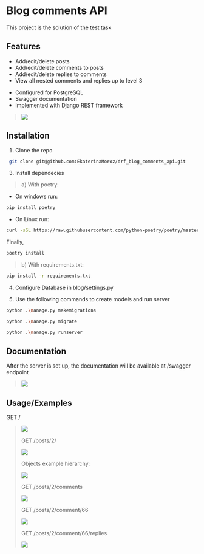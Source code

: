 
# Blog comments API

This project is the solution of the test task




## Features

- Add/edit/delete posts
- Add/edit/delete comments to posts
- Add/edit/delete replies to comments
- View all nested comments and replies up to level 3

+ Configured for PostgreSQL
+ Swagger documentation
+ Implemented with Django REST framework

>![](endpoints.png)
## Installation

1) Clone the repo
```bash
 git clone git@github.com:EkaterinaMoroz/drf_blog_comments_api.git
```


3) Install dependecies
>a) With poetry:
       
- On windows run:
```bash
pip install poetry
```
- On Linux run:
```bash
curl -sSL https://raw.githubusercontent.com/python-poetry/poetry/master/get-poetry.py | python3 -    
```

Finally,
```bash
poetry install
```

>b) With requirements.txt:


```bash
pip install -r requirements.txt
```
4) Configure Database in blog/settings.py

5) Use the following commands to create models and run server

```bash
python .\manage.py makemigrations
```

```bash
python .\manage.py migrate
```
```bash
python .\manage.py runserver

```
## Documentation

After the server is set up, the documentation will be available at /swagger endpoint

>![](readme_docs_example.png)
## Usage/Examples

GET /
>![](posts_example.png)
>
>GET /posts/2/
>
>![](posts_2_example.png)
>
>Objects example hierarchy: 
>
>![](obj_struct_example.png)
>
>GET /posts/2/comments
>
>![](posts_2_comments_example.png)
>
>GET /posts/2/comment/66
>
>![](posts_2_comments_detail_example.png)
>
>GET /posts/2/comment/66/replies
>
>![](get_replies_example.png)




